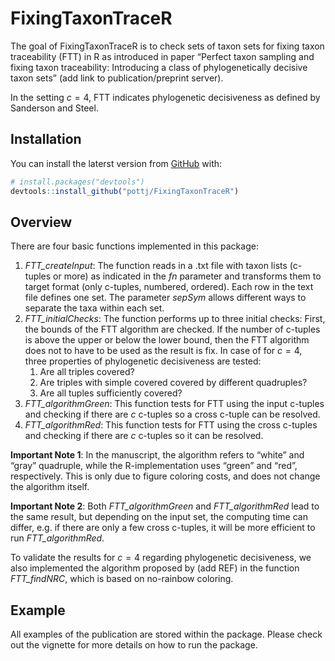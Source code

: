 
<!-- README.md is generated from README.Rmd. Please edit that file -->

# FixingTaxonTraceR

<!-- badges: start -->
<!-- badges: end -->

The goal of FixingTaxonTraceR is to check sets of taxon sets for fixing
taxon traceability (FTT) in R as introduced in paper “Perfect taxon
sampling and fixing taxon traceability: Introducing a class of
phylogenetically decisive taxon sets” (add link to publication/preprint
server).

In the setting $c=4$, FTT indicates phylogenetic decisiveness as defined
by Sanderson and Steel.

## Installation

You can install the laterst version from [GitHub](https://github.com/)
with:

``` r
# install.packages("devtools")
devtools::install_github("pottj/FixingTaxonTraceR")
```

## Overview

There are four basic functions implemented in this package:

1.  *FTT_createInput*: The function reads in a .txt file with taxon
    lists (c-tuples or more) as indicated in the *fn* parameter and
    transforms them to target format (only c-tuples, numbered, ordered).
    Each row in the text file defines one set. The parameter *sepSym*
    allows different ways to separate the taxa within each set.
2.  *FTT_initialChecks*: The function performs up to three initial
    checks: First, the bounds of the FTT algorithm are checked. If the
    number of c-tuples is above the upper or below the lower bound, then
    the FTT algorithm does not to have to be used as the result is fix.
    In case of for $c=4$, three properties of phylogenetic decisiveness
    are tested:
    1.  Are all triples covered?
    2.  Are triples with simple covered covered by different quadruples?
    3.  Are all tuples sufficiently covered?
3.  *FTT_algorithmGreen*: This function tests for FTT using the input
    c-tuples and checking if there are $c$ c-tuples so a cross c-tuple
    can be resolved.
4.  *FTT_algorithmRed*: This function tests for FTT using the cross
    c-tuples and checking if there are $c$ c-tuples so it can be
    resolved.

**Important Note 1**: In the manuscript, the algorithm refers to “white”
and “gray” quadruple, while the R-implementation uses “green” and “red”,
respectively. This is only due to figure coloring costs, and does not
change the algorithm itself.

**Important Note 2**: Both *FTT_algorithmGreen* and *FTT_algorithmRed*
lead to the same result, but depending on the input set, the computing
time can differ, e.g. if there are only a few cross c-tuples, it will be
more efficient to run *FTT_algorithmRed*.

To validate the results for $c=4$ regarding phylogenetic decisiveness,
we also implemented the algorithm proposed by (add REF) in the function
*FTT_findNRC*, which is based on no-rainbow coloring.

## Example

All examples of the publication are stored within the package. Please
check out the vignette for more details on how to run the package.

